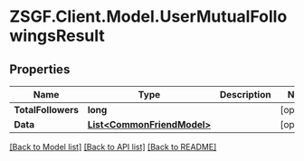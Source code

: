 # ZSGF.Client.Model.UserMutualFollowingsResult

## Properties

Name | Type | Description | Notes
------------ | ------------- | ------------- | -------------
**TotalFollowers** | **long** |  | [optional] 
**Data** | [**List&lt;CommonFriendModel&gt;**](CommonFriendModel.md) |  | [optional] 

[[Back to Model list]](../../README.md#documentation-for-models) [[Back to API list]](../../README.md#documentation-for-api-endpoints) [[Back to README]](../../README.md)

